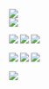 ![](https://file.garden/Zd4zBrmXyXjgTATs/20_Sem_Titulo_20240531042508.png)    
![](https://file.garden/Zd4zBrmXyXjgTATs/mjk.png)

[![](https://file.garden/Zd4zBrmXyXjgTATs/Picsart_24-04-16_16-29-20-481%20(1)%20(1).png)](https://github.com/weredogs)
![](https://files.catbox.moe/fdbng2.png)
[![](https://files.catbox.moe/uol8ok.webp)](https://crgn.cc/shadowdog)

[![](https://files.catbox.moe/b53e7k.png)](https://retrospring.net/@Eliostro)
![](https://file.garden/Zd4zBrmXyXjgTATs/Marion_Blythe_Substance_Logo.webp)
[![](https://file.garden/Zd4zBrmXyXjgTATs/generatedtext%20(1)%20(1).png)](https://pronouns.cc/@yumeoarakawa)


 [![](https://file.garden/Zd4zBrmXyXjgTATs/fdafa.png)](https://1-29-22.carrd.co/)

  

